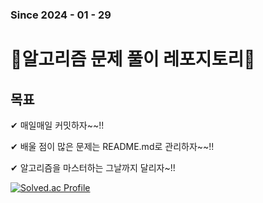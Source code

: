 ### Since 2024 - 01 - 29

# 🧠알고리즘 문제 풀이 레포지토리🧠

## 목표
✔ 매일매일 커밋하자~~!!

✔ 배울 점이 많은 문제는 README.md로 관리하자~~!!

✔ 알고리즘을 마스터하는 그날까지 달리자~!!

[![Solved.ac Profile](http://mazassumnida.wtf/api/v2/generate_badge?boj=qwera1997)](https://solved.ac/qwera1997/)
